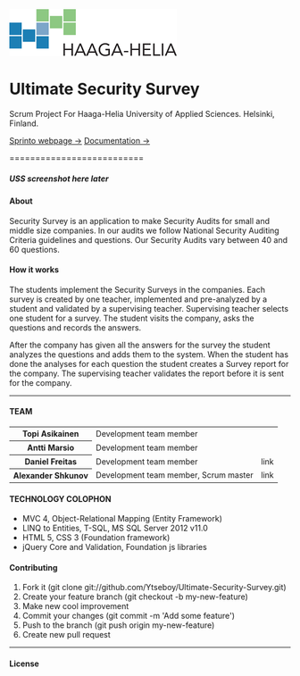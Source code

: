 ﻿<img src="/haaga-helia-small-logo.png"/>
<h1>Ultimate Security Survey</h1>

Scrum Project For Haaga-Helia University of Applied Sciences.
Helsinki, Finland.

<a href="http://myy.haaga-helia.fi/~a1203246/sprinto/" target="_blank">
	Sprinto webpage &rarr;</a>
	
<a href="https://github.com/Ytseboy/Ultimate-Security-Survey/tree/master/Documentation#documentation---ultimate-security-survey" >
	Documentation &rarr;</a>

==========================

<h5>USS screenshot here later<h5>

<h4>About</h4>

Security Survey is an application to make Security Audits for small and middle size companies. 
In our audits we follow National Security Auditing Criteria guidelines and questions. 
Our Security Audits vary between 40 and 60 questions.

<h4>How it works</h4>

The students implement the Security Surveys in the companies. Each
survey is created by one teacher, implemented and pre-analyzed by
a student and validated by a supervising teacher. Supervising teacher
selects one student for a survey. The student visits the company, asks
the questions and records the answers.

After the company has given all the answers for the survey the
student analyzes the questions and adds them to the system.
When the student has done the analyses for each question the student
creates a Survey report for the company. The supervising teacher
validates the report before it is sent for the company.

<hr />

<h4>TEAM</h4>
<table>
   <tr>
   	<th>Topi Asikainen</th>
   	<td>Development team member</td>
   	<td></td>
   </tr>
   <tr>
   	<th>Antti Marsio</th>
   	<td>Development team member</td>
   	<td></td>
   </tr>
   <tr>
   	<th>Daniel Freitas</th>
   	<td>Development team member</td>
   	<td>link</td>
   </tr>
   <tr>
   	<th>Alexander Shkunov</th>
   	<td>Development team member, Scrum master</td>
   	<td>link</td>
   </tr>
</table>

<h4>TECHNOLOGY COLOPHON</h4>
<ul>
   <li>MVC 4, Object-Relational Mapping (Entity Framework)</li>
   <li>LINQ to Entities, T-SQL, MS SQL Server 2012 v11.0</li>
   <li>HTML 5, CSS 3 (Foundation framework)</li>
   <li>jQuery Core and Validation, Foundation js libraries</li>
</ul>

<h4>Contributing</h4>
<ol>
    <li>Fork it (git clone git://github.com/Ytseboy/Ultimate-Security-Survey.git)</li>
    <li>Create your feature branch (git checkout -b my-new-feature)</li>
    <li>Make new cool improvement</li>
    <li>Commit your changes (git commit -m 'Add some feature')</li>
    <li>Push to the branch (git push origin my-new-feature)</li>
    <li>Create new pull request</li>
</ol>

<hr />
<h4>License</h4>
